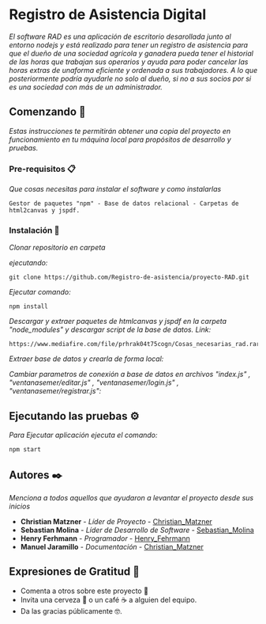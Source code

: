 # Registro de Asistencia Digital

_El software RAD es una aplicación de escritorio desarollada junto al entorno nodejs y está realizado para tener un registro de asistencia para que el dueño de una sociedad agrícola y ganadera pueda tener el historial de las horas que trabajan sus operarios y ayuda para poder cancelar las horas extras de unaforma eficiente y ordenada a sus trabajadores. A lo que posteriormente podría ayudarle no solo al dueño, si no a sus socios por si es una sociedad con más de un administrador._

## Comenzando 🚀

_Estas instrucciones te permitirán obtener una copia del proyecto en funcionamiento en tu máquina local para propósitos de desarrollo y pruebas._


### Pre-requisitos 📋

_Que cosas necesitas para instalar el software y como instalarlas_

```
Gestor de paquetes "npm" - Base de datos relacional - Carpetas de html2canvas y jspdf.
```

### Instalación 🔧

_Clonar repositorio en carpeta_

_ejecutando:_

```
git clone https://github.com/Registro-de-asistencia/proyecto-RAD.git
```

_Ejecutar comando:_

```
npm install
```

_Descargar y extraer paquetes de htmlcanvas y jspdf en la carpeta "node_modules" y descargar script de la base de datos. Link:_

```
https://www.mediafire.com/file/prhrak04t75cogn/Cosas_necesarias_rad.rar/file
```

_Extraer base de datos y crearla de forma local:_

_Cambiar parametros de conexión a base de datos en archivos "index.js" , "ventanasemer/editar.js" , "ventanasemer/login.js" , "ventanasemer/registrar.js":_


## Ejecutando las pruebas ⚙️

_Para Ejecutar aplicación ejecuta el comando:_
```
npm start
```

## Autores ✒️

_Menciona a todos aquellos que ayudaron a levantar el proyecto desde sus inicios_

* **Christian Matzner** - *Líder de Proyecto* - [Christian_Matzner](https://github.com/Matzner314)
* **Sebastian Molina** - *Líder de Desarrollo de Software* - [Sebastian_Molina](https://github.com/elxcheester)
* **Henry Ferhmann** - *Programador* - [Henry_Fehrmann](https://github.com/fehrmann11)
* **Manuel Jaramillo** - *Documentación* - [Christian_Matzner](https://github.com/Plagah)


 

## Expresiones de Gratitud 🎁

* Comenta a otros sobre este proyecto 📢
* Invita una cerveza 🍺 o un café ☕ a alguien del equipo. 
* Da las gracias públicamente 🤓.

